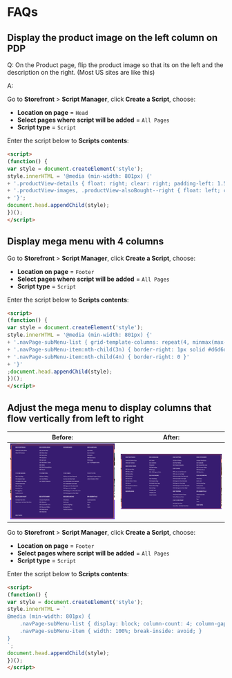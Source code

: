 # FAQs

## Display the product image on the left column on PDP

Q: On the Product page, flip the product image so that its on the left and the description on the right. (Most US sites are like this)

A:

Go to **Storefront** > **Script Manager**, click **Create a Script**, choose:

- **Location on page** = `Head`
- **Select pages where script will be added** = `All Pages`
- **Script type** = `Script`

Enter the script below to **Scripts contents**:


```html
<script>
(function() {
var style = document.createElement('style');
style.innerHTML = '@media (min-width: 801px) {'
+ '.productView-details { float: right; clear: right; padding-left: 1.5rem; padding-right: 0 }'
+ '.productView-images, .productView-alsoBought--right { float: left; clear: left; padding-left: 0; padding-right: 1.5rem }'
+ '}';
document.head.appendChild(style);
})();
</script>
```

## Display mega menu with 4 columns

Go to **Storefront** > **Script Manager**, click **Create a Script**, choose:

- **Location on page** = `Footer`
- **Select pages where script will be added** = `All Pages`
- **Script type** = `Script`

Enter the script below to **Scripts contents**:

```html
<script>
(function() {
var style = document.createElement('style');
style.innerHTML = '@media (min-width: 801px) {'
+ '.navPage-subMenu-list { grid-template-columns: repeat(4, minmax(max-content,350px)) }'
+ '.navPage-subMenu-item:nth-child(3n) { border-right: 1px solid #d6d6d6 }'
+ '.navPage-subMenu-item:nth-child(4n) { border-right: 0 }'
+ '}'
;document.head.appendChild(style);
})();
</script>
```


## Adjust the mega menu to display columns that flow vertically from left to right

Before: | After:
--------|-------
| ![before change](img/adjust-mega-menu-column-before.png) | ![after change](img/adjust-mega-menu-column-after.png) |


Go to **Storefront** > **Script Manager**, click **Create a Script**, choose:

- **Location on page** = `Footer`
- **Select pages where script will be added** = `All Pages`
- **Script type** = `Script`

Enter the script below to **Scripts contents**:

```html
<script>
(function() {
var style = document.createElement('style');
style.innerHTML = `
@media (min-width: 801px) {
    .navPage-subMenu-list { display: block; column-count: 4; column-gap: 1.5rem }
    .navPage-subMenu-item { width: 100%; break-inside: avoid; }
}
`;
document.head.appendChild(style);
})();
</script>
```

